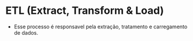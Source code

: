 # ETL (Extract, Transform & Load)

- Esse processo é responsavel pela extração, tratamento e carregamento de dados.